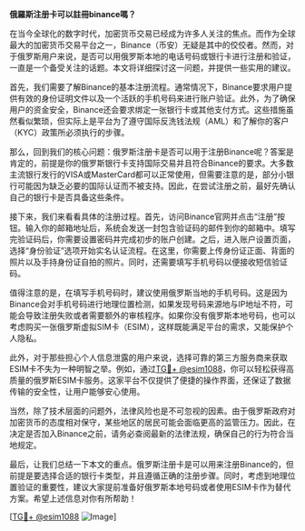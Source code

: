 **俄羅斯注册卡可以註冊binance嗎？**

在当今全球化的数字时代，加密货币交易已经成为许多人关注的焦点。而作为全球最大的加密货币交易平台之一，Binance（币安）无疑是其中的佼佼者。然而，对于俄罗斯用户来说，是否可以用俄罗斯本地的电话号码或银行卡进行注册和验证，一直是一个备受关注的话题。本文将详细探讨这一问题，并提供一些实用的建议。

首先，我们需要了解Binance的基本注册流程。通常情况下，Binance要求用户提供有效的身份证明文件以及一个活跃的手机号码来进行账户验证。此外，为了确保用户的资金安全，Binance还会要求绑定一张银行卡或其他支付方式。这些措施虽然看似繁琐，但实际上是平台为了遵守国际反洗钱法规（AML）和了解你的客户（KYC）政策所必须执行的步骤。

那么，回到我们的核心问题：俄罗斯注册卡是否可以用于注册Binance呢？答案是肯定的，前提是你的俄罗斯银行卡支持国际交易并且符合Binance的要求。大多数主流银行发行的VISA或MasterCard都可以正常使用，但需要注意的是，部分小银行可能因为缺乏必要的国际认证而不被支持。因此，在尝试注册之前，最好先确认自己的银行卡是否具备这些条件。

接下来，我们来看看具体的注册过程。首先，访问Binance官网并点击“注册”按钮。输入你的邮箱地址后，系统会发送一封包含验证码的邮件到你的邮箱中。填写完验证码后，你需要设置密码并完成初步的账户创建。之后，进入账户设置页面，选择“身份验证”选项开始实名认证流程。在这里，你需要上传身份证正面、背面的照片以及手持身份证自拍的照片。同时，还需要填写手机号码以便接收短信验证码。

值得注意的是，在填写手机号码时，建议使用俄罗斯当地的手机号码。这是因为Binance会对手机号码进行地理位置检测，如果发现号码来源地与IP地址不符，可能会导致注册失败或者需要额外的审核程序。如果你没有俄罗斯本地号码，也可以考虑购买一张俄罗斯虚拟SIM卡（ESIM），这样既能满足平台的需求，又能保护个人隐私。

此外，对于那些担心个人信息泄露的用户来说，选择可靠的第三方服务商来获取ESIM卡不失为一种明智之举。例如，通过[TG💪+ @esim1088](https://t.me/s/esim1088)，你可以轻松获得高质量的俄罗斯ESIM卡服务。这家平台不仅提供了便捷的操作界面，还保证了数据传输的安全性，让用户能够安心使用。

当然，除了技术层面的问题外，法律风险也是不可忽视的因素。由于俄罗斯政府对加密货币的态度相对保守，某些地区的居民可能会面临更高的监管压力。因此，在决定是否加入Binance之前，请务必查阅最新的法律法规，确保自己的行为符合当地规定。

最后，让我们总结一下本文的重点。俄罗斯注册卡是可以用来注册Binance的，但前提是要选择合适的银行卡类型，并且遵循正确的注册步骤。同时，考虑到地理位置验证的重要性，建议大家提前准备好俄罗斯本地号码或者使用ESIM卡作为替代方案。希望上述信息对你有所帮助！

[[TG💪+ @esim1088](https://t.me/s/esim1088) ![Image](https://i.postimg.cc/4NQfJmqS/Snipaste-2025-05-13-00-14-12.png)]